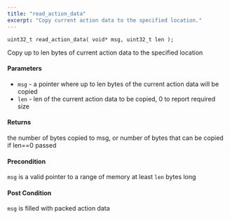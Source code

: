 ```yaml
---
title: "read_action_data"
excerpt: "Copy current action data to the specified location."
---
```

```
uint32_t read_action_data( void* msg, uint32_t len );
```

Copy up to len bytes of current action data to the specified location

#### Parameters
* `msg` - a pointer where up to len bytes of the current action data will be copied 
* `len` - len of the current action data to be copied, 0 to report required size 

#### Returns
the number of bytes copied to msg, or number of bytes that can be copied if len==0 passed 

#### Precondition
`msg` is a valid pointer to a range of memory at least `len` bytes long 

#### Post Condition
`msg` is filled with packed action data